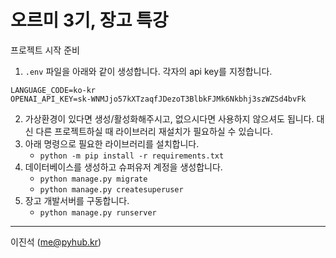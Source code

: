 # 오르미 3기, 장고 특강

프로젝트 시작 준비

1. `.env` 파일을 아래와 같이 생성합니다. 각자의 api key를 지정합니다.

```
LANGUAGE_CODE=ko-kr
OPENAI_API_KEY=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
```

2. 가상환경이 있다면 생성/활성화해주시고, 없으시다면 사용하지 않으셔도 됩니다. 대신 다른 프로젝트하실 때 라이브러리 재설치가 필요하실 수 있습니다.
3. 아래 명령으로 필요한 라이브러리를 설치합니다. 
    - `python -m pip install -r requirements.txt`
4. 데이터베이스를 생성하고 슈퍼유저 계정을 생성합니다.
    - `python manage.py migrate`
    - `python manage.py createsuperuser`
5. 장고 개발서버를 구동합니다.
    - `python manage.py runserver`

---

이진석 (me@pyhub.kr)
